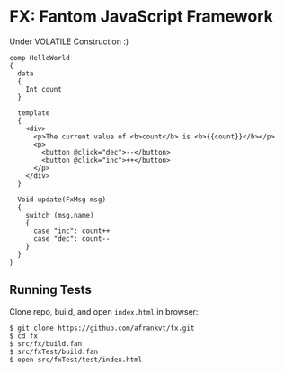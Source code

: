 # FX: Fantom JavaScript Framework

Under VOLATILE Construction :)

```fantom
comp HelloWorld
{
  data
  {
    Int count
  }

  template
  {
    <div>
      <p>The current value of <b>count</b> is <b>{{count}}</b></p>
      <p>
        <button @click="dec">--</button>
        <button @click="inc">++</button>
      </p>
    </div>
  }

  Void update(FxMsg msg)
  {
    switch (msg.name)
    {
      case "inc": count++
      case "dec": count--
    }
  }
}
```

## Running Tests

Clone repo, build, and open `index.html` in browser:

    $ git clone https://github.com/afrankvt/fx.git
    $ cd fx
    $ src/fx/build.fan
    $ src/fxTest/build.fan
    $ open src/fxTest/test/index.html

